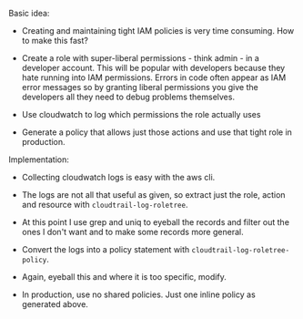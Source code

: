 Basic idea:

* Creating and maintaining tight IAM policies is very time consuming.  How to make this fast?

* Create a role with super-liberal permissions - think admin - in a developer account.  This will be popular with developers because they hate running into IAM permissions.  Errors in code often appear as IAM error messages so by granting liberal permissions you give the developers all they need to debug problems themselves.

* Use cloudwatch to log which permissions the role actually uses

* Generate a policy that allows just those actions and use that tight role in production.

Implementation:

*  Collecting cloudwatch logs is easy with the aws cli.

* The logs are not all that useful as given, so extract just the role, action and resource with `cloudtrail-log-roletree`.

* At this point I use grep and uniq to eyeball the records and filter out the ones I don't want and to make some records more general.

* Convert the logs into a policy statement with `cloudtrail-log-roletree-policy`.

* Again, eyeball this and where it is too specific, modify.

* In production, use no shared policies.  Just one inline policy as generated above.
